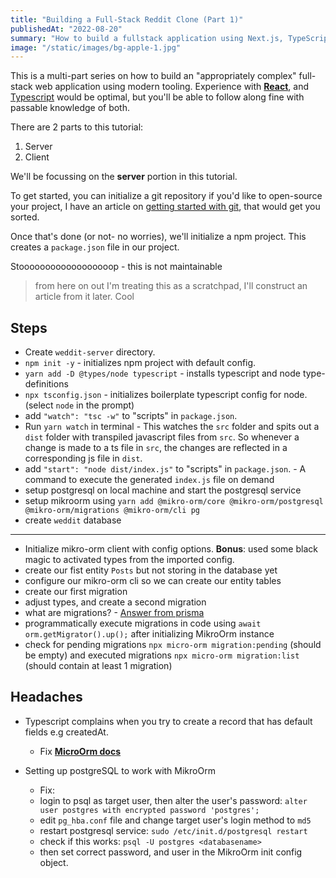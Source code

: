 ```yaml
---
title: "Building a Full-Stack Reddit Clone (Part 1)"
publishedAt: "2022-08-20"
summary: "How to build a fullstack application using Next.js, TypeScript, and GraphQL."
image: "/static/images/bg-apple-1.jpg"
---
```


This is a multi-part series on how to build an "appropriately complex" full-stack web application using modern tooling.
Experience with **[React](https://www.react.org)**, and [Typescript](pl) would be optimal, but you'll be able to follow along fine with passable knowledge of both.

There are 2 parts to this tutorial:

1. Server
2. Client

We'll be focussing on the **server** portion in this tutorial.

To get started, you can initialize a git repository if you'd like to open-source your project,
I have an article on [getting started with git](pl), that would get you sorted.

Once that's done (or not- no worries), we'll initialize a npm project. This creates a `package.json` file in our project.

Stoooooooooooooooooop - this is not maintainable

> from here on out I'm treating this as a scratchpad, I'll construct an article from it later. Cool

## Steps

- Create `weddit-server` directory.
- `npm init -y` - initializes npm project with default config.
- `yarn add -D @types/node typescript` - installs typescript and node type-definitions
- `npx tsconfig.json` - initializes boilerplate typescript config for node. (select `node` in the prompt)
- add `"watch": "tsc -w"` to "scripts" in `package.json`.
- Run `yarn watch` in terminal - This watches the `src` folder and spits out a `dist` folder with transpiled javascript files from `src`.
  So whenever a change is made to a ts file in `src`, the changes are reflected in a corresponding js file in `dist`.
- add `"start": "node dist/index.js"` to "scripts" in `package.json`. - A command to execute the generated `index.js` file on demand
- setup postgresql on local machine and start the postgresql service
- setup mikroorm using `yarn add @mikro-orm/core @mikro-orm/postgresql @mikro-orm/migrations @mikro-orm/cli pg`
- create `weddit` database

---

- Initialize mikro-orm client with config options. **Bonus**: used some black magic to activated types from the imported config.
- create our fist entity `Posts` but not storing in the database yet
- configure our mikro-orm cli so we can create our entity tables
- create our first migration
- adjust types, and create a second migration
- what are migrations? - [Answer from prisma](https://www.prisma.io/dataguide/types/relational/what-are-database-migrations)
- programmatically execute migrations in code using `await orm.getMigrator().up();` after initializing MikroOrm instance
- check for pending migrations `npx micro-orm migration:pending` (should be empty) and executed migrations `npx micro-orm migration:list` (should contain at least 1 migration)

## Headaches

- Typescript complains when you try to create a record that has default fields e.g createdAt.

  - Fix **[MicroOrm docs](https://mikro-orm.io/docs/property-validation#properties-with-default-value)**

- Setting up postgreSQL to work with MikroOrm
  - Fix:
  - login to psql as target user, then alter the user's password: `alter user postgres with encrypted password 'postgres';`
  - edit `pg_hba.conf` file and change target user's login method to `md5`
  - restart postgresql service: `sudo /etc/init.d/postgresql restart`
  - check if this works: `psql -U postgres <databasename>`
  - then set correct password, and user in the MikroOrm init config object.

